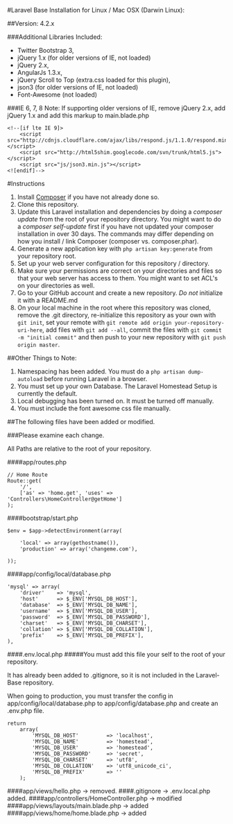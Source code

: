 #Laravel Base Installation for Linux / Mac OSX (Darwin Linux):

##Version: 4.2.x

###Additional Libraries Included:
* Twitter Bootstrap 3, 
* jQuery 1.x (for older versions of IE, not loaded)
* jQuery 2.x, 
* AngularJs 1.3.x, 
* jQuery Scroll to Top (extra.css loaded for this plugin), 
* json3 (for older versions of IE, not loaded)
* Font-Awesome (not loaded)

###IE 6, 7, 8 Note:
If supporting older versions of IE, remove jQuery 2.x, add jQuery 1.x and add this markup to main.blade.php

```
<!--[if lte IE 9]>
    <script src="http://cdnjs.cloudflare.com/ajax/libs/respond.js/1.1.0/respond.min.js"></script>
    <script src="http://html5shim.googlecode.com/svn/trunk/html5.js"></script>
    <script src="js/json3.min.js"></script>
<![endif]-->
```


#Instructions

1. Install [Composer](https://getcomposer.org/doc/00-intro.md) if you have not already done so.
2. Clone this repository.
3. Update this Laravel installation and dependencies by doing a *composer update* from the root of your repository directory. You might want to do a *composer self-update* first if you have not updated your composer installation in over 30 days. The commands may differ depending on how you install / link Composer (composer vs. composer.phar).
4. Generate a new application key with `php artisan key:generate` from your repository root.
5. Set up your web server configuration for this repository / directory.
6. Make sure your permissions are correct on your directories and files so that your web server has access to them. You might want to set ACL's on your directories as well.
7. Go to your GitHub account and create a new repository. *Do not* initialize it with a README.md
8. On your local machine in the root where this repository was cloned, remove the .git directory, re-initialize this repository as your own with `git init`, set your remote with `git remote add origin your-repository-uri-here`, add files with `git add --all`, commit the files with `git commit -m "initial commit"` and then push to your new repository with `git push origin master`.


##Other Things to Note:

1. Namespacing has been added. You must do a `php artisan dump-autoload` before running Laravel in a browser.
2. You must set up your own Database. The Laravel Homestead Setup is currently the default.
3. Local debugging has been turned on. It must be turned off manually.
4. You must include the font awesome css file manually.


##The following files have been added or modified. 

###Please examine each change.

All Paths are relative to the root of your repository.

####app/routes.php

```
// Home Route
Route::get(
    '/', 
    ['as' => 'home.get', 'uses' => 'Controllers\HomeController@getHome']
);
```

####bootstrap/start.php

```
$env = $app->detectEnvironment(array(

    'local' => array(gethostname()),
    'production' => array('changeme.com'),

));
```

####app/config/local/database.php

```
'mysql' => array(
    'driver'    => 'mysql',
    'host'      => $_ENV['MYSQL_DB_HOST'],
    'database'  => $_ENV['MYSQL_DB_NAME'],
    'username'  => $_ENV['MYSQL_DB_USER'],
    'password'  => $_ENV['MYSQL_DB_PASSWORD'],
    'charset'   => $_ENV['MYSQL_DB_CHARSET'],
    'collation' => $_ENV['MYSQL_DB_COLLATION'],
    'prefix'    => $_ENV['MYSQL_DB_PREFIX'],
),
```

####.env.local.php
#####You must add this file your self to the root of your repository. 

It has already been added to .gitignore, so it is not included in the Laravel-Base repository.

When going to production, you must transfer the config in app/config/local/database.php to app/config/database.php
and create an .env.php file.

```
return 
    array(
        'MYSQL_DB_HOST'         => 'localhost',
        'MYSQL_DB_NAME'         => 'homestead',
        'MYSQL_DB_USER'         => 'homestead',
        'MYSQL_DB_PASSWORD'     => 'secret',
        'MYSQL_DB_CHARSET'      => 'utf8',
        'MYSQL_DB_COLLATION'    => 'utf8_unicode_ci',
        'MYSQL_DB_PREFIX'       => ''
    );
```

####app/views/hello.php -> removed.
####.gitignore -> .env.local.php added.
####app/controllers/HomeController.php -> modified
####app/views/layouts/main.blade.php -> added
####app/views/home/home.blade.php -> added
